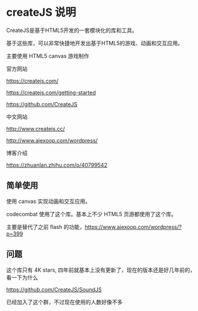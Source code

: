 # createJS 说明

CreateJS是基于HTML5开发的一套模块化的库和工具。

基于这些库，可以非常快捷地开发出基于HTML5的游戏、动画和交互应用。

主要使用 HTML5 canvas 游戏制作

官方网站

https://createjs.com/

https://createjs.com/getting-started

https://github.com/CreateJS

中文网站

http://www.createjs.cc/

http://www.ajexoop.com/wordpress/

博客介绍

https://zhuanlan.zhihu.com/p/40799542



## 简单使用

使用 canvas 实现动画和交互应用。

codecombat 使用了这个库。基本上不少 HTML5 页游都使用了这个库。

主要是替代了之前 flash 的功能，https://www.ajexoop.com/wordpress/?p=399

## 问题

这个库只有 4K stars, 四年前就基本上没有更新了，现在的版本还是好几年前的，看一下为什么

https://github.com/CreateJS/SoundJS

已经加入了这个群，不过现在使用的人数好像不多